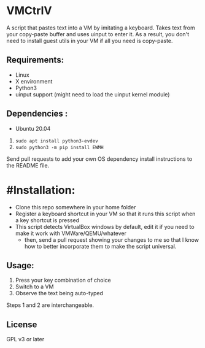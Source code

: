 # VMCtrlV

A script that pastes text into a VM by imitating a keyboard. Takes text from your copy-paste buffer and uses uinput to enter it.
As a result, you don't need to install guest utils in your VM if all you need is copy-paste.

## Requirements:

- Linux
- X environment
- Python3
- uinput support (might need to load the uinput kernel module)

## Dependencies :

- Ubuntu 20.04
1. `sudo apt install python3-evdev`
2. `sudo python3 -m pip install EWMH`

Send pull requests to add your own OS dependency install instructions to the README file.

# #Installation:
 
- Clone this repo somewhere in your home folder
- Register a keyboard shortcut in your VM so that it runs this script when a key shortcut is pressed
- This script detects VirtualBox windows by default, edit it if you need to make it work with VMWare/QEMU/whatever
    - then, send a pull request showing your changes to me so that I know how to better incorporate them to make the script universal.

## Usage:

1. Press your key combination of choice
2. Switch to a VM
3. Observe the text being auto-typed

Steps 1 and 2 are interchangeable.

## License

GPL v3 or later
